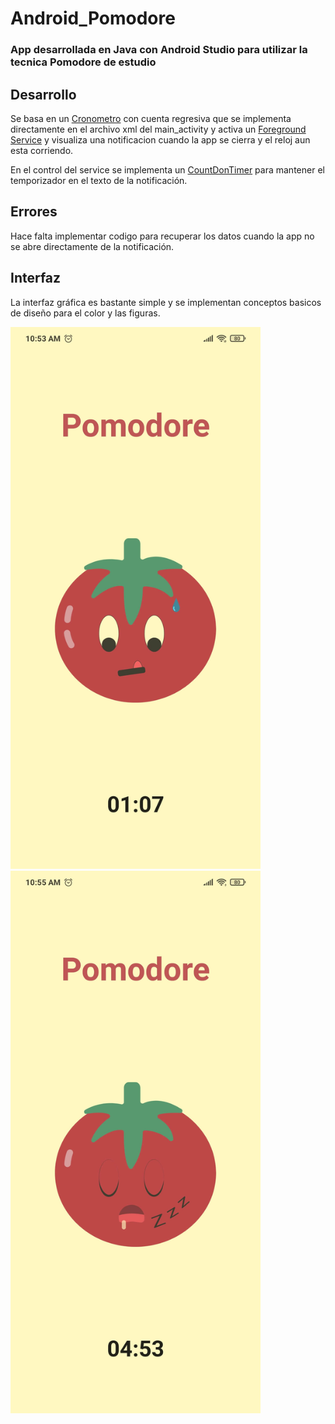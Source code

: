 # Android_Pomodore

### App desarrollada en Java con Android Studio para utilizar la tecnica Pomodore de estudio

## Desarrollo
Se basa en un [Cronometro](https://developer.android.com/reference/android/widget/Chronometer) con cuenta regresiva que se implementa 
directamente en el archivo xml del main_activity y activa un [Foreground Service](https://developer.android.com/guide/components/foreground-services) 
y visualiza una notificacion cuando la app se cierra y el reloj aun esta corriendo.

En el control del service se implementa un [CountDonTimer](https://developer.android.com/reference/android/os/CountDownTimer) 
para mantener el temporizador en el texto de la notificación.

## Errores
Hace falta implementar codigo para recuperar los datos cuando la app no se abre directamente de la notificación.

## Interfaz
La interfaz gráfica es bastante simple y se implementan conceptos basicos de diseño para el color y las figuras.

<p float="left">
  <img src="https://github.com/jho3r/Android_Pomodore/blob/master/app/src/main/res/drawable-v24/1.jpg" width="400" />
  <img src="https://github.com/jho3r/Android_Pomodore/blob/master/app/src/main/res/drawable-v24/2.jpg" width="400" />
</p>

